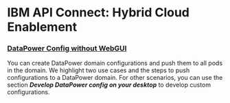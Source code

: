 # IBM API Connect: Hybrid Cloud Enablement    



### [DataPower Config without WebGUI](./datapower-config/DataPower-Config-without-WebGUI.md)  

You can create DataPower domain configurations and push them to all pods in the domain. We highlight two use cases and the steps to push configurations to a DataPower domain. For other scenarios, you can use the section ***Develop DataPower config on your desktop*** to develop custom configurations. 
